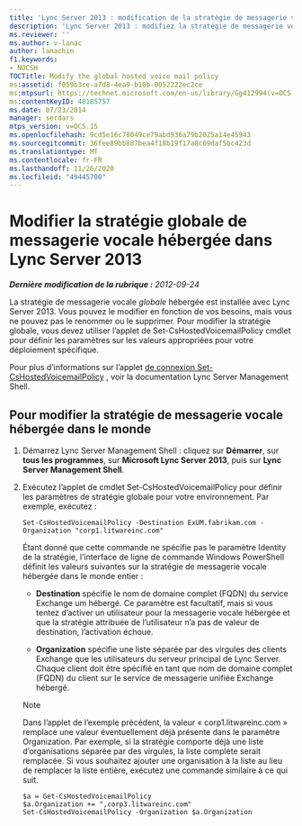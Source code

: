 ```yaml
---
title: 'Lync Server 2013 : modification de la stratégie de messagerie vocale hébergée dans le monde entier'
description: 'Lync Server 2013 : modifiez la stratégie de messagerie vocale hébergée dans le monde entier.'
ms.reviewer: ''
ms.author: v-lanac
author: lanachin
f1.keywords:
- NOCSH
TOCTitle: Modify the global hosted voice mail policy
ms:assetid: f059b3ce-a7d8-4ea9-b10b-0052222ec2ce
ms:mtpsurl: https://technet.microsoft.com/en-us/library/Gg412994(v=OCS.15)
ms:contentKeyID: 48185757
ms.date: 07/23/2014
manager: serdars
mtps_version: v=OCS.15
ms.openlocfilehash: 9cd5e16c78049ce79abd936a79b2025a14e45943
ms.sourcegitcommit: 36fee89bb887bea4f18b19f17a8c69daf5bc423d
ms.translationtype: MT
ms.contentlocale: fr-FR
ms.lasthandoff: 11/26/2020
ms.locfileid: "49445700"
---
```

# <a name="modify-the-global-hosted-voice-mail-policy-in-lync-server-2013"></a>Modifier la stratégie globale de messagerie vocale hébergée dans Lync Server 2013

<div data-xmlns="http://www.w3.org/1999/xhtml">

<div class="topic" data-xmlns="http://www.w3.org/1999/xhtml" data-msxsl="urn:schemas-microsoft-com:xslt" data-cs="https://msdn.microsoft.com/">

<div data-asp="https://msdn2.microsoft.com/asp">



</div>

<div id="mainSection">

<div id="mainBody">

<span> </span>

_**Dernière modification de la rubrique :** 2012-09-24_

La stratégie de messagerie vocale *globale* hébergée est installée avec Lync Server 2013. Vous pouvez le modifier en fonction de vos besoins, mais vous ne pouvez pas le renommer ou le supprimer. Pour modifier la stratégie globale, vous devez utiliser l’applet de Set-CsHostedVoicemailPolicy cmdlet pour définir les paramètres sur les valeurs appropriées pour votre déploiement spécifique.

Pour plus d’informations sur l’applet [de connexion Set-CsHostedVoicemailPolicy](https://docs.microsoft.com/powershell/module/skype/Set-CsHostedVoicemailPolicy) , voir la documentation Lync Server Management Shell.

<div>

## <a name="to-modify-the-global-hosted-voice-mail-policy"></a>Pour modifier la stratégie de messagerie vocale hébergée dans le monde

1.  Démarrez Lync Server Management Shell : cliquez sur **Démarrer**, sur **tous les programmes**, sur **Microsoft Lync Server 2013**, puis sur **Lync Server Management Shell**.

2.  Exécutez l’applet de cmdlet Set-CsHostedVoicemailPolicy pour définir les paramètres de stratégie globale pour votre environnement. Par exemple, exécutez :
    
        Set-CsHostedVoicemailPolicy -Destination ExUM.fabrikam.com -Organization "corp1.litwareinc.com"
    
    Étant donné que cette commande ne spécifie pas le paramètre Identity de la stratégie, l’interface de ligne de commande Windows PowerShell définit les valeurs suivantes sur la stratégie de messagerie vocale hébergée dans le monde entier :
    
      - **Destination** spécifie le nom de domaine complet (FQDN) du service Exchange um hébergé. Ce paramètre est facultatif, mais si vous tentez d’activer un utilisateur pour la messagerie vocale hébergée et que la stratégie attribuée de l’utilisateur n’a pas de valeur de destination, l’activation échoue.
    
      - **Organization** spécifie une liste séparée par des virgules des clients Exchange que les utilisateurs du serveur principal de Lync Server. Chaque client doit être spécifié en tant que nom de domaine complet (FQDN) du client sur le service de messagerie unifiée Exchange hébergé.
    
    <div>
    

    > [!NOTE]  
    > Dans l’applet de l’exemple précédent, la valeur « corp1.litwareinc.com » remplace une valeur éventuellement déjà présente dans le paramètre Organization. Par exemple, si la stratégie comporte déjà une liste d’organisations séparée par des virgules, la liste complète serait remplacée. Si vous souhaitez ajouter une organisation à la liste au lieu de remplacer la liste entière, exécutez une commande similaire à ce qui suit.

    
    </div>
    
        $a = Get-CsHostedVoicemailPolicy
        $a.Organization += ",corp3.litwareinc.com"
        Set-CsHostedVoicemailPolicy -Organization $a.Organization

</div>

</div>

<span> </span>

</div>

</div>

</div>

